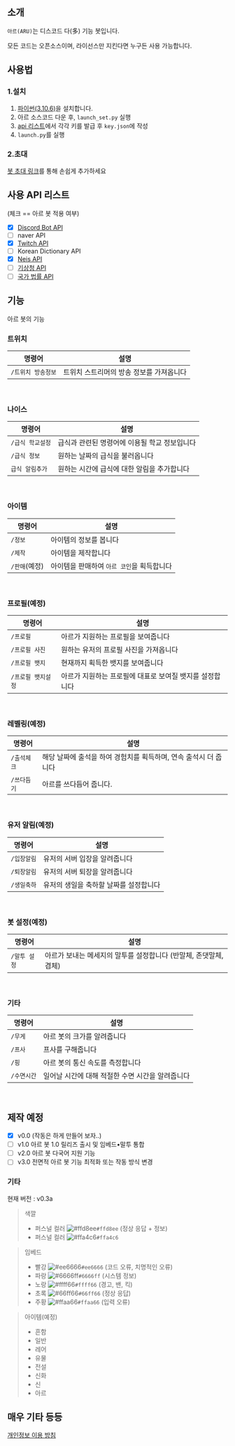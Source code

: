 ## 소개
`아르(ARU)`는 디스코드 다(多) 기능 봇입니다.

모든 코드는 오픈소스이며, 라이선스만 지킨다면 누구든 사용 가능합니다.

## 사용법
### 1.설치
1. [파이썬(3.10.6)]을 설치합니다.
2.  아르 소스코드 다운 후, `launch_set.py` 실행
3.  [api 리스트]에서 각각 키를 발급 후 `key.json`에 작성
4. `launch.py`를 실행

### 2.초대
[봇 초대 링크]를 통해 손쉽게 추가하세요

## 사용 API 리스트
(체크 == 아르 봇 적용 여부)

- [X] [Discord Bot API]
- [ ] naver API
- [X] [Twitch API]
- [ ] Korean Dictionary API
- [x] [Neis API]
- [ ] [기상청 API]
- [ ] [국가 법률 API]

## 기능
아르 봇의 기능

### 트위치

| 명령어 | 설명 |
|-|-|
| `/트위치 방송정보` | 트위치 스트리머의 방송 정보를 가져옵니다 |
<br>


### 나이스

| 명령어 | 설명 |
|-|-|
| `/급식 학교설정` | 급식과 관련된 명령어에 이용될 학교 정보입니다 |
| `/급식 정보` | 원하는 날짜의 급식을 불러옵니다 |
| `급식 알림추가` | 원하는 시간에 급식에 대한 알림을 추가합니다 |
<br>


### 아이템

| 명령어 | 설명 |
|-|-|
| `/정보` | 아이템의 정보를 봅니다 |
| `/제작` | 아이템을 제작합니다 |
| `/판매`(예정) | 아이템을 판매하여 `아르 코인`을 획득합니다 |
<br>


### 프로필(예정)

| 명령어 | 설명 |
|-|-|
| `/프로필` | 아르가 지원하는 프로필을 보여줍니다 |
| `/프로필 사진` | 원하는 유저의 프로필 사진을 가져옵니다 |
| `/프로필 뱃지` | 현재까지 획득한 뱃지를 보여줍니다 |
| `/프로필 뱃지설정` | 아르가 지원하는 프로필에 대표로 보여질 뱃지를 설정합니다 |
<br>


### 레벨링(예정)

| 명령어 | 설명 |
|-|-|
| `/출석체크` | 해당 날짜에 출석을 하여 경험치를 획득하며, 연속 출석시 더 줍니다 |
| `/쓰다듬기` | 아르를 쓰다듬어 줍니다. |
<br>


### 유저 알림(예정)

| 명령어 | 설명 |
|-|-|
| `/입장알림` | 유저의 서버 입장을 알려줍니다 |
| `/퇴장알림` | 유저의 서버 퇴장을 알려줍니다 |
| `/생일축하` | 유저의 생일을 축하할 날짜를 설정합니다 |
<br>


### 봇 설정(예정)

| 명령어 | 설명 |
|-|-|
| `/말투 설정` | 아르가 보내는 메세지의 말투를 설정합니다 (반말체, 존댓말체, 겸체) |
<br>


### 기타

| 명령어 | 설명 |
|-|-|
| `/무게` | 아르 봇의 크가를 알려줍니다 |
| `/프사` | 프사를 구해줍니다 |
| `/핑` | 아르 봇의 통신 속도를 측정합니다 |
| `/수면시간` | 일어날 시간에 대해 적절한 수면 시간을 알려줍니다 |
<br>

## 제작 예정
- [x] v0.0 (작동은 하게 만들어 보자..)
- [ ] v1.0 아르 봇 1.0 릴리즈 출시 및 임베드•말투 통합
- [ ] v2.0 아르 봇 다국어 지원 기능
- [ ] v3.0 전면적 아르 봇 기능 최적화 또는 작동 방식 변경

### 기타
현재 버전 : v0.3a
> 색깔
> - 퍼스널 컬러 ![#ffd8ee](https://placehold.co/15x15/ffd8ee/ffd8ee.png)`#ffd8ee` (정상 응답 + 정보)
> - 퍼스널 컬러 ![#ffa4c6](https://placehold.co/15x15/ffa4c6/ffa4c6.png)`#ffa4c6`

> 임베드
> - 빨강 ![#ee6666](https://placehold.co/15x15/ee6666/ee6666.png)`#ee6666` (코드 오류, 치명적인 오류)
> - 파랑 ![#6666ff](https://placehold.co/15x15/6666ff/6666ff.png)`#6666ff` (시스템 정보)
> - 노랑 ![#ffff66](https://placehold.co/15x15/ffff66/ffff66.png)`#ffff66` (경고, 밴, 킥)
> - 초록 ![#66ff66](https://placehold.co/15x15/66ff66/66ff66.png)`#66ff66` (정상 응답)
> - 주황 ![#ffaa66](https://placehold.co/15x15/ffaa66/ffaa66.png)`#ffaa66` (입력 오류)

> 아이템(예정)
> - 흔함
> - 일반
> - 레어
> - 유물
> - 전설
> - 신화
> - 신
> - 아르

## 매우 기타 등등
[개인정보 이용 방침](https://github.com/Cl-Hanul/ARU/blob/main/DOCS/privacy.md)

[파이썬(3.10.6)]: https://www.python.org/downloads/release/python-3106/
[api 리스트]: https://github.com/Cl-Hanul/ARU/blob/main/README.md#%EC%82%AC%EC%9A%A9-api-%EB%A6%AC%EC%8A%A4%ED%8A%B8
[Discord Bot API]: https://discord.com/developers/applications
[Twitch API]: https://dev.twitch.tv/console/apps
[Neis API]: https://open.neis.go.kr/portal/myPage/actKeyPage.do
[기상청 API]: https://apihub.kma.go.kr
[봇 초대 링크]: https://discord.com/api/oauth2/authorize?client_id=1067254933553958953&permissions=8&scope=bot
[국가 법률 API]: https://open.law.go.kr/LSO/openApi/guideList.do
